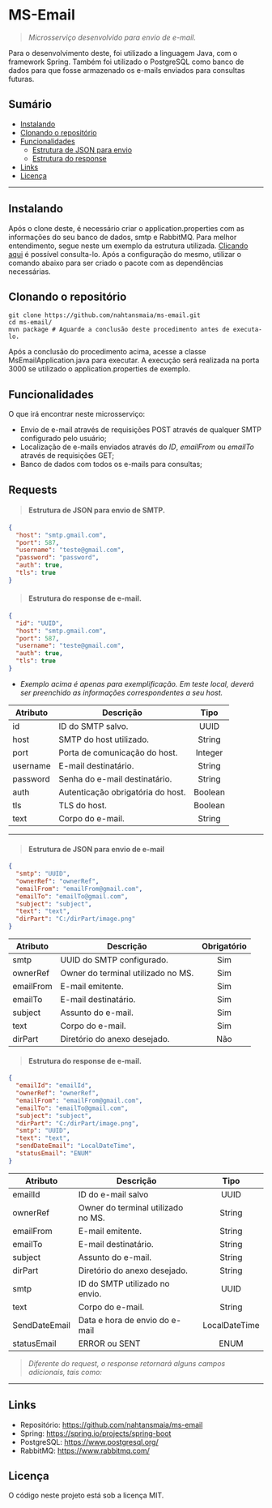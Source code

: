 # MS-Email

> *Microsserviço desenvolvido para envio de e-mail.*

Para o desenvolvimento deste, foi utilizado a linguagem Java, com o framework Spring. Também foi utilizado o PostgreSQL
como banco de dados para que fosse armazenado os e-mails enviados para consultas futuras.

## Sumário

- [Instalando](https://github.com/nahtansmaia/ms-email#instalando)
- [Clonando o repositório](https://github.com/nahtansmaia/ms-email#clonando-o-reposit%C3%B3rio)
- [Funcionalidades](https://github.com/nahtansmaia/ms-email#funcionalidades)
    - [Estrutura de JSON para envio](https://github.com/nahtansmaia/ms-email#estrutura-de-json-para-envio)
    - [Estrutura do response](https://github.com/nahtansmaia/ms-email#estrutura-do-response)
- [Links](https://github.com/nahtansmaia/ms-email#links)
- [Licença](https://github.com/nahtansmaia/ms-email#licen%C3%A7a)

---

## Instalando

Após o clone deste, é necessário criar o application.properties com as informações do seu banco de dados, smtp e
RabbitMQ. Para melhor entendimento, segue neste um exemplo da estrutura utilizada.
[Clicando aqui](https://github.com/nahtansmaia/ms-email/blob/master/src/main/resources/application-example.properties)
é possível consulta-lo. Após a configuração do mesmo, utilizar o comando abaixo para ser criado o pacote com as
dependências necessárias.

## Clonando o repositório

```shell
git clone https://github.com/nahtansmaia/ms-email.git
cd ms-email/
mvn package # Aguarde a conclusão deste procedimento antes de executa-lo.
```

Após a conclusão do procedimento acima, acesse a classe MsEmailApplication.java para executar. A execução será realizada
na porta 3000 se utilizado o application.properties de exemplo.

## Funcionalidades

O que irá encontrar neste microsserviço:

- Envio de e-mail através de requisições POST através de qualquer SMTP configurado pelo usuário;
- Localização de e-mails enviados através do *ID*, *emailFrom* ou *emailTo* através de requisições GET;
- Banco de dados com todos os e-mails para consultas;

## Requests

> #### Estrutura de JSON para envio de SMTP.

```json
{
  "host": "smtp.gmail.com",
  "port": 587,
  "username": "teste@gmail.com",
  "password": "password",
  "auth": true,
  "tls": true
}
```


> #### Estrutura do response de e-mail.

```json
{
  "id": "UUID",
  "host": "smtp.gmail.com",
  "port": 587,
  "username": "teste@gmail.com",
  "auth": true,
  "tls": true
}
```

* *Exemplo acima é apenas para exemplificação. Em teste local, deverá ser preenchido as informações correspondentes a
  seu host.*

| Atributo | Descrição                         |   Tipo  |
|----------|-----------------------------------|:-------:|
| id       | ID do SMTP salvo.                 |   UUID  |
| host     | SMTP do host utilizado.           |  String |
| port     | Porta de comunicação do host.     | Integer |
| username | E-mail destinatário.              |  String |
| password | Senha do e-mail destinatário.     |  String |
| auth     | Autenticação obrigatória do host. | Boolean |
| tls      | TLS do host.                      | Boolean |
| text     | Corpo do e-mail.                  |  String |

---

> #### Estrutura de JSON para envio de e-mail

```json
{
  "smtp": "UUID",
  "ownerRef": "ownerRef",
  "emailFrom": "emailFrom@gmail.com",
  "emailTo": "emailTo@gmail.com",
  "subject": "subject",
  "text": "text",
  "dirPart": "C:/dirPart/image.png"
}
```

| Atributo  | Descrição                          | Obrigatório |
|-----------|------------------------------------|:-----------:|
| smtp      | UUID do SMTP configurado.          |     Sim     |
| ownerRef  | Owner do terminal utilizado no MS. |     Sim     |
| emailFrom | E-mail emitente.                   |     Sim     |
| emailTo   | E-mail destinatário.               |     Sim     |
| subject   | Assunto do e-mail.                 |     Sim     |
| text      | Corpo do e-mail.                   |     Sim     |
| dirPart   | Diretório do anexo desejado.       |     Não     |


> #### Estrutura do response de e-mail.
>

```json
{
  "emailId": "emailId",
  "ownerRef": "ownerRef",
  "emailFrom": "emailFrom@gmail.com",
  "emailTo": "emailTo@gmail.com",
  "subject": "subject",
  "dirPart": "C:/dirPart/image.png",
  "smtp": "UUID",
  "text": "text",
  "sendDateEmail": "LocalDateTime",
  "statusEmail": "ENUM"
}
```

| Atributo      | Descrição                          |      Tipo     |
|---------------|------------------------------------|:-------------:|
| emailId       | ID do e-mail salvo                 |      UUID     |
| ownerRef      | Owner do terminal utilizado no MS. |     String    |
| emailFrom     | E-mail emitente.                   |     String    |
| emailTo       | E-mail destinatário.               |     String    |
| subject       | Assunto do e-mail.                 |     String    |
| dirPart       | Diretório do anexo desejado.       |     String    |
| smtp          | ID do SMTP utilizado no envio.     |      UUID     |
| text          | Corpo do e-mail.                   |     String    |
| SendDateEmail | Data e hora de envio do e-mail     | LocalDateTime |
| statusEmail   | ERROR ou SENT                      |      ENUM     |

> *Diferente do request, o response retornará alguns campos adicionais, tais como:*

---
## Links

- Repositório: https://github.com/nahtansmaia/ms-email
- Spring: https://spring.io/projects/spring-boot
- PostgreSQL: https://www.postgresql.org/
- RabbitMQ: https://www.rabbitmq.com/

## Licença

O código neste projeto está sob a licença MIT.
